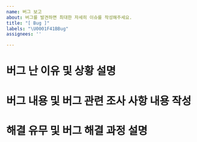 ```yaml
---
name: 버그 보고
about: 버그를 발견하면 최대한 자세히 이슈를 작성해주세요.
title: "[ Bug ]"
labels: "\U0001F41BBug"
assignees: ''

---
```


# 버그 난 이유 및 상황 설명


# 버그 내용 및 버그 관련 조사 사항 내용 작성


# 해결 유무 및 버그 해결 과정 설명
